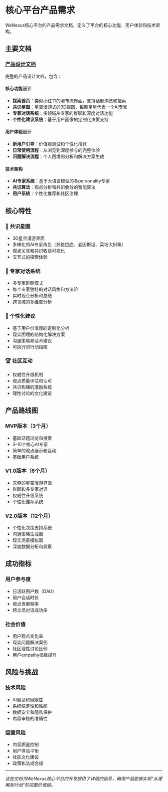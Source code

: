 # 核心平台产品需求

WeNexus核心平台的产品需求文档，定义了平台的核心功能、用户体验和技术架构。

## 主要文档

### [产品设计文档](./product-design-document.md)

完整的产品设计文档，包含：

#### 核心功能设计

- **探索首页**：类似小红书的瀑布流界面，支持话题浏览和搜索
- **共识星图**：星空漫游式的3D视图，每颗星星代表一个AI专家
- **专家对话系统**：多领域AI专家的群聊和深度对话功能
- **个性化建议系统**：基于用户画像的定制化决策支持

#### 用户体验设计

- **新用户引导**：价值观测试和个性化推荐
- **日常使用流程**：从浏览到深度参与的完整体验
- **问题解决流程**：个人困境的分析和解决方案生成

#### 技术架构

- **AI专家系统**：基于大语言模型的多personality专家
- **共识算法**：观点分析和共识收敛的智能算法
- **用户系统**：个性化推荐和社区治理

## 核心特性

### 🌟 共识星图

- 3D星空漫游界面
- 多样化的AI专家角色（苏格拉底、爱因斯坦、菜场大妈等）
- 观点关联和共识收敛可视化
- 交互式的探索体验

### 💬 专家对话系统

- 多专家群聊模式
- 每个专家独特的对话风格和方法论
- 实时观点分析和总结
- 跨领域的多维度分析

### 🎯 个性化建议

- 基于用户价值观的定制化分析
- 现实困境的结构化解决方案
- 沟通策略和话术建议
- 可执行的行动指南

### 🏆 社区互动

- 权威性升级机制
- 观点质量评估和认可
- 共识构建的激励系统
- 理性讨论的文化建设

## 产品路线图

### MVP版本（3个月）

- 基础话题浏览和搜索
- 5-10个核心AI专家
- 简单的观点展示和互动
- 基础用户系统

### V1.0版本（6个月）

- 完整的星空漫游界面
- 群聊和多专家对话
- 权威性升级系统
- 个性化推荐系统

### V2.0版本（12个月）

- 个性化决策支持系统
- 沟通策略生成器
- 现实场景模拟器
- 深度数据分析和洞察

## 成功指标

### 用户参与度

- 日活跃用户数（DAU）
- 用户会话时长
- 观点贡献频率
- 跨立场对话成功率

### 社会价值

- 用户观点变化率
- 现实问题解决案例
- 社区理性讨论比例
- 用户empathy指数提升

## 风险与挑战

### 技术风险

- AI偏见和局限性
- 系统稳定性和性能
- 数据安全和隐私保护
- 内容审核的准确性

### 运营风险

- 内容质量控制
- 用户体验平衡
- 社区文化建设
- 政策和法规合规

---

_这些文档为WeNexus核心平台的开发提供了详细的指导，确保产品能够实现"从理解到行动"的完整价值链。_
